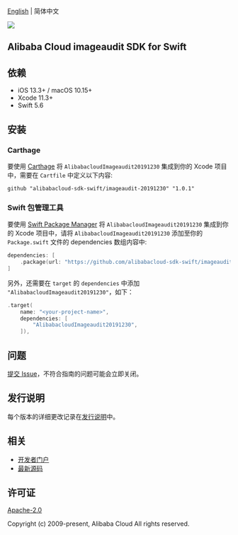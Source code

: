 [English](README.md) | 简体中文

![](https://aliyunsdk-pages.alicdn.com/icons/AlibabaCloud.svg)

## Alibaba Cloud imageaudit SDK for Swift

## 依赖

- iOS 13.3+ / macOS 10.15+
- Xcode 11.3+
- Swift 5.6

## 安装

### Carthage

要使用 [Carthage](https://github.com/Carthage/Carthage) 将 `AlibabacloudImageaudit20191230` 集成到你的 Xcode 项目中，需要在 `Cartfile` 中定义以下内容:

```ogdl
github "alibabacloud-sdk-swift/imageaudit-20191230" "1.0.1"
```

### Swift 包管理工具

要使用 [Swift Package Manager](https://swift.org/package-manager/) 将 `AlibabacloudImageaudit20191230` 集成到你的 Xcode 项目中，请将 `AlibabacloudImageaudit20191230` 添加至你的 `Package.swift` 文件的 dependencies 数组内容中:

```swift
dependencies: [
    .package(url: "https://github.com/alibabacloud-sdk-swift/imageaudit-20191230.git", from: "1.0.1")
]
```

另外，还需要在 `target` 的 `dependencies` 中添加 `"AlibabacloudImageaudit20191230"`，如下：

```swift
.target(
    name: "<your-project-name>",
    dependencies: [
        "AlibabacloudImageaudit20191230",
    ]),
```

## 问题

[提交 Issue](https://github.com/alibabacloud-sdk-swift/imageaudit-20191230/issues/new)，不符合指南的问题可能会立即关闭。

## 发行说明

每个版本的详细更改记录在[发行说明](./ChangeLog.txt)中。

## 相关

* [开发者门户](https://next.api.aliyun.com/home)
* [最新源码](https://github.com/alibabacloud-sdk-swift/imageaudit-20191230)

## 许可证

[Apache-2.0](http://www.apache.org/licenses/LICENSE-2.0)

Copyright (c) 2009-present, Alibaba Cloud All rights reserved.
